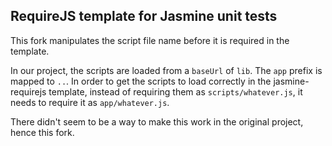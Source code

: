 RequireJS template for Jasmine unit tests
-----------------------------------------

This fork manipulates the script file name before it is required in the template.

In our project, the scripts are loaded from a `baseUrl` of `lib`. The `app` prefix is mapped to `..`. In order to get the scripts to load correctly in the jasmine-requirejs template, instead of requiring them as `scripts/whatever.js`, it needs to require it as `app/whatever.js`.

There didn't seem to be a way to make this work in the original project, hence this fork.